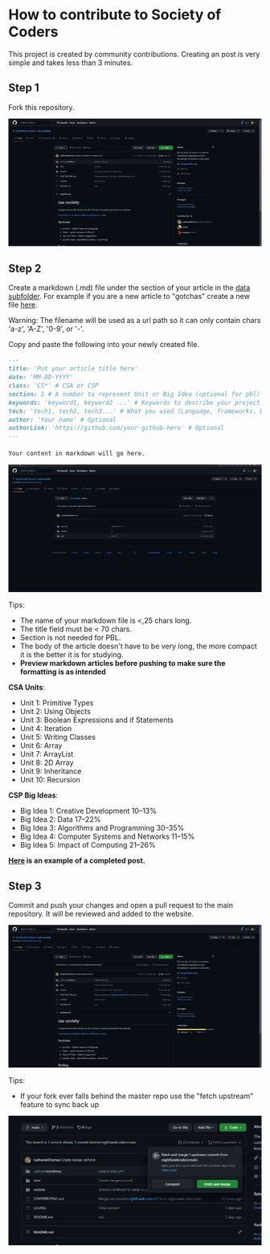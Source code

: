 # How to contribute to Society of Coders
This project is created by community contributions. Creating an post is very simple and takes less than 3 minutes.

## Step 1
Fork this repository.

<p align="center">
  <img src="/media/forking.gif" />
<p>
  
## Step 2
Create a markdown (.md) file under the section of your article in the [data subfolder](https://github.com/nighthawkcoders/society-of-coders/tree/main/data).
For example if you are a new article to "gotchas" create a new file [here](https://github.com/nighthawkcoders/society-of-coders/tree/main/data/gotchas).

Warning: The filename will be used as a url path so it can only contain chars 'a-z', 'A-Z', '0-9', or '-'.

Copy and paste the following into your newly created file.

```markdown
---
title: 'Put your article title here'
date: 'MM-DD-YYYY'
class: 'CS*' # CSA or CSP
section: 1 # A number to represent Unit or Big Idea (optional for pbl)
keywords: 'keyword1, keyword2 ...' # Keywords to describe your project seperated by commas
tech: 'tech1, tech2, tech3...' # What you used (Language, frameworks, Database) seperated by commas (only for pbl)
author: 'Your name' # Optional
authorLink: 'https://github.com/your-github-here' # Optional 
---

Your content in markdown will go here.
```
  
<p align="center">
  <img src="/media/createfile.gif" />
<p>


Tips:
- The name of your markdown file is <,25 chars long.
- The title field must be < 70 chars.
- Section is not needed for PBL.
- The body of the article doesn't have to be very long, the more compact it is the better it is for studying.
- **Preview markdown articles before pushing to make sure the formatting is as intended**

**CSA Units**:
- Unit 1: Primitive Types
- Unit 2: Using Objects
- Unit 3: Boolean Expressions and if Statements
- Unit 4: Iteration
- Unit 5: Writing Classes
- Unit 6: Array
- Unit 7: ArrayList
- Unit 8: 2D Array
- Unit 9: Inheritance
- Unit 10: Recursion

**CSP Big Ideas**:
- Big Idea 1: Creative Development 10–13%
- Big Idea 2: Data 17–22%
- Big Idea 3: Algorithms and Programming 30–35%
- Big Idea 4: Computer Systems and Networks 11–15%
- Big Idea 5: Impact of Computing 21–26%

**[Here](https://raw.githubusercontent.com/nighthawkcoders/society-of-coders/main/data/gotchas/arrays-hold-reference.md) is an example of a completed post.**

## Step 3
Commit and push your changes and open a pull request to the main repository. It will be reviewed and added to the website.

<p align="center">
  <img src="/media/openpr.gif" />
<p>
  

Tips:
- If your fork ever falls behind the master repo use the "fetch upstream" feature to sync back up
  
<p align="center">
  <img src="/media/fetchupstream.png" />
<p>
